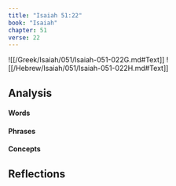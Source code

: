 ```yaml
---
title: "Isaiah 51:22"
book: "Isaiah"
chapter: 51
verse: 22
---
```

![[/Greek/Isaiah/051/Isaiah-051-022G.md#Text]]
![[/Hebrew/Isaiah/051/Isaiah-051-022H.md#Text]]

## Analysis

#### Words

#### Phrases

#### Concepts

## Reflections
